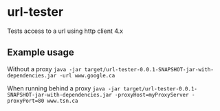 # url-tester
Tests access to a url using http client 4.x

## Example usage
Without a proxy
`java -jar target/url-tester-0.0.1-SNAPSHOT-jar-with-dependencies.jar -url www.google.ca`

When running behind a proxy
`java -jar target/url-tester-0.0.1-SNAPSHOT-jar-with-dependencies.jar -proxyHost=myProxyServer -proxyPort=80 www.tsn.ca`

